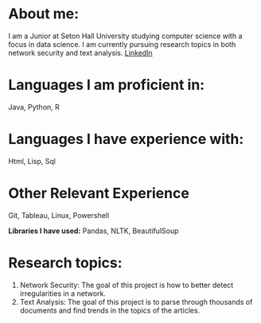 

# About me:

I am a Junior at Seton Hall University studying computer science with a focus in data science. I am currently pursuing research topics in both network security and text analysis. [LinkedIn](https://www.linkedin.com/in/davis-cook-89b5a8100/)
# Languages I am proficient in:

Java, Python, R

# Languages I have experience with:

Html, Lisp, Sql

# Other Relevant Experience

Git, Tableau, Linux, Powershell

**Libraries I have used:** Pandas, NLTK, BeautifulSoup

# Research topics:
1. Network Security: The goal of this project is how to better detect irregularities in a network.
2. Text Analysis: The goal of this project is to parse through thousands of documents and find trends in the topics of the articles.
